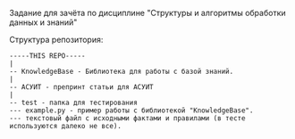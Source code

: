 Задание для зачёта по дисциплине 
"Структуры и алгоритмы обработки данных и знаний"

Структура репозитория:
```
-----THIS REPO-----
|
-- KnowledgeBase - Библиотека для работы с базой знаний.
|
-- АСУИТ - препринт статьи для АСУИТ
|
-- test - папка для тестирования
--- example.py - пример работы с библиотекой "KnowledgeBase".
--- текстовый файл с исходными фактами и правилами (в тесте используются далеко не все).
```
